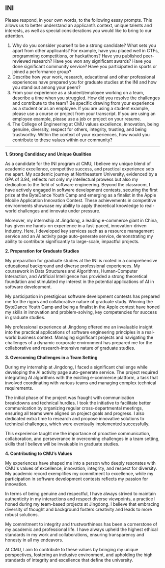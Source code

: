 ## INI

Please respond, in your own words, to the following essay prompts. This allows us to better understand an applicant’s context, unique talents and interests, as well as special considerations you would like to bring to our attention.

1. Why do you consider yourself to be a strong candidate? What sets you apart from other applicants? For example, have you placed well in CTFs, programming competitions, or hackathons? Have you published peer-reviewed research? Have you won any significant awards? Have you done significant community service? Have you participated in sports or joined a performance group?
2. Describe how your work, research, educational and other professional experiences have prepared you for graduate studies at the INI and how you stand out among your peers?
3. From your experience as a student/employee working on a team, describe a time when you struggled. How did you resolve the challenges and contribute to the team? Be specific drawing from your experience as a student or as an employee. If you are using a student example, please use a course or project from your transcript. If you are using an employee example, please use a job or project on your resume.
4. The College of Engineering at CMU values excellence, innovation, being genuine, diversity, respect for others, integrity, trusting, and being trustworthy. Within the context of your experiences, how would you contribute to these values within our community?

---

**1. Strong Candidacy and Unique Qualities**

As a candidate for the INI program at CMU, I believe my unique blend of academic excellence, competitive success, and practical experience sets me apart. My academic journey at Northeastern University, evidenced by a GPA of 3.94, reflects not only my intellectual prowess but also my dedication to the field of software engineering. Beyond the classroom, I have actively engaged in software development contests, securing the first prize at the ByteDance Youth Camp and emerging as a finalist in the Apple Mobile Application Innovation Contest. These achievements in competitive environments showcase my ability to apply theoretical knowledge to real-world challenges and innovate under pressure.

Moreover, my internship at Jingdong, a leading e-commerce giant in China, has given me hands-on experience in a fast-paced, innovation-driven industry. Here, I developed key services such as a resource management service and an AI activity page auto-generate service, demonstrating my ability to contribute significantly to large-scale, impactful projects.

**2. Preparation for Graduate Studies**

My preparation for graduate studies at the INI is rooted in a comprehensive educational background and diverse professional experiences. My coursework in Data Structures and Algorithms, Human-Computer Interaction, and Artificial Intelligence has provided a strong theoretical foundation and stimulated my interest in the potential applications of AI in software development.

My participation in prestigious software development contests has prepared me for the rigors and collaborative nature of graduate study. Winning the ByteDance Youth Camp and being a finalist in the Apple contest have honed my skills in innovation and problem-solving, key competencies for success in graduate studies.

My professional experience at Jingdong offered me an invaluable insight into the practical applications of software engineering principles in a real-world business context. Managing significant projects and navigating the challenges of a dynamic corporate environment has prepared me for the collaborative and research-intensive nature of graduate studies.

**3. Overcoming Challenges in a Team Setting**

During my internship at Jingdong, I faced a significant challenge while developing the AI activity page auto-generate service. The project required integrating AI algorithms with the existing e-commerce platform, a task that involved coordinating with various teams and managing complex technical requirements.

The initial phase of the project was fraught with communication breakdowns and technical hurdles. I took the initiative to facilitate better communication by organizing regular cross-departmental meetings, ensuring all teams were aligned on project goals and progress. I also dedicated extra time to research and propose innovative solutions to technical challenges, which were eventually implemented successfully.

This experience taught me the importance of proactive communication, collaboration, and perseverance in overcoming challenges in a team setting, skills that I believe will be invaluable in graduate studies.

**4. Contributing to CMU’s Values**

My experiences have shaped me into a person who deeply resonates with CMU's values of excellence, innovation, integrity, and respect for diversity. My academic record exemplifies my commitment to excellence, while my participation in software development contests reflects my passion for innovation.

In terms of being genuine and respectful, I have always strived to maintain authenticity in my interactions and respect diverse viewpoints, a practice I honed during my team-based projects at Jingdong. I believe that embracing diversity of thought and background fosters creativity and leads to more robust solutions.

My commitment to integrity and trustworthiness has been a cornerstone of my academic and professional life. I have always upheld the highest ethical standards in my work and collaborations, ensuring transparency and honesty in all my endeavors.

At CMU, I aim to contribute to these values by bringing my unique perspectives, fostering an inclusive environment, and upholding the high standards of integrity and excellence that define the university.
